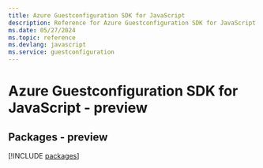 ```yaml
---
title: Azure Guestconfiguration SDK for JavaScript
description: Reference for Azure Guestconfiguration SDK for JavaScript
ms.date: 05/27/2024
ms.topic: reference
ms.devlang: javascript
ms.service: guestconfiguration
---
```

# Azure Guestconfiguration SDK for JavaScript - preview
## Packages - preview
[!INCLUDE [packages](guestconfiguration-index.md)]